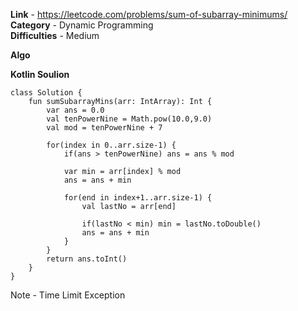 **Link** - https://leetcode.com/problems/sum-of-subarray-minimums/<br>
**Category** - Dynamic Programming <br>
**Difficulties** - Medium <br>

**Algo** <br>

**Kotlin Soulion** <br>
```
class Solution {
    fun sumSubarrayMins(arr: IntArray): Int {
        var ans = 0.0
        val tenPowerNine = Math.pow(10.0,9.0)
        val mod = tenPowerNine + 7
        
        for(index in 0..arr.size-1) {
            if(ans > tenPowerNine) ans = ans % mod
            
            var min = arr[index] % mod
            ans = ans + min 
                        
            for(end in index+1..arr.size-1) {
                val lastNo = arr[end]
                    
                if(lastNo < min) min = lastNo.toDouble()
                ans = ans + min
            }
        }
        return ans.toInt()
    }
}
```

Note - Time Limit Exception